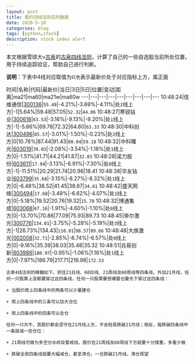 ```yaml
---
layout: post
title: 股价四线法则实时数据
date: 2020-5-10
categories: blog
tags: [python,stock]
description: stock index alert
---
```



本文根据雪球大v[古泉](https://xueqiu.com/u/7148646888)的[古泉四线法则](https://xueqiu.com/7148646888/130498192)，计算了自己的一些自选股当前所处位置，用于持续追踪验证，帮助自己进行判断。

**说明**：下表中4线对应取值为`红色`表示最新价处于对应指标上方，属正面

时间|名称|代码|最新价|当日|3日|5日|位置|变动|距离|ma21|ma60|ma21w|ma60w
---|---|---|---|---|---|---|---|---
10:48:24|信维通信|[300136](https://xueqiu.com/S/SZ300136)|`55.49`|-4.21%|-3.69%|-4.11%|处`2`线上方|-1|5.64%|59.48|57.05|`52.32`|`44.06`
10:48:27|寒锐钴业|[300618](https://xueqiu.com/S/SZ300618)|`63.53`|-3.16%|-9.13%|-9.20%|处`1`线上方|-1|-5.66%|69.78|72.32|64.60|`63.33`
10:48:30|中科创达|[300496](https://xueqiu.com/S/SZ300496)|`85.57`|-3.01%|-1.50%|-0.23%|处`2`线上方|0|10.76%|87.44|91.43|`80.04`|`59.18`
10:48:32|中科曙光|[603019](https://xueqiu.com/S/SH603019)|`39.03`|-2.08%|-3.54%|-1.18%|处`1`线上方|0|-1.51%|41.71|44.21|41.87|`32.83`
10:48:28|诺力股份|[603611](https://xueqiu.com/S/SH603611)|`17.94`|-3.13%|-6.91%|-7.30%|处`0`线上方|-1|-11.51%|20.29|21.74|20.96|18.41
10:48:38|华友钴业|[603799](https://xueqiu.com/S/SH603799)|`35.68`|-3.15%|-8.27%|-8.32%|处`1`线上方|0|-6.48%|38.52|41.45|38.67|`34.61`
10:48:42|盛天网络|[300494](https://xueqiu.com/S/SZ300494)|`17.68`|-3.49%|-6.62%|-4.07%|处`1`线上方|0|-5.18%|19.52|20.76|19.32|`15.78`
10:48:32|博通集成|[603068](https://xueqiu.com/S/SH603068)|`67.16`|-1.91%|-4.60%|-1.10%|处`0`线上方|0|-13.70%|70.86|77.09|75.93|89.73
10:48:45|帝尔激光|[300776](https://xueqiu.com/S/SZ300776)|`134.01`|-3.75%|-5.28%|-5.19%|处`3`线上方|-1|26.73%|134.43|`110.01`|`98.57`|`89.66`
10:48:48|大族激光|[002008](https://xueqiu.com/S/SZ002008)|`32.71`|-2.85%|-8.74%|-6.57%|处`0`线上方|0|-9.16%|35.39|38.03|35.48|35.32
10:48:51|兆易创新|[603986](https://xueqiu.com/S/SH603986)|`180.97`|-0.95%|-1.06%|1.16%|处`1`线上方|0|-7.97%|186.79|217.71|216.98|`172.53`

```
古泉4线法则的精髓如下。抓住21日线、60日线、21周线及60周线等四条线，外加21月线，任何一只股票上涨都要穿过这四条线，任何一只股票要想爆雷也要先下穿过这四条线：

+ 当股价爬上四条线中的两条可以少量建仓

+ 爬上四条线中的三条可以加大仓位

+ 爬上四条线中的四条可以全仓

任何一只大牛，其股价都会坚守在21月线上方，不会轻易跌破21月线；相反，每跌破四条线中一条就减一些仓位：

+ 21周线可做为多空分水岭及警戒线，股价在21周线及60周线下方就要十分慎重，多看少做

+ 跌破全部四条线就要大幅减仓，甚至清仓，一旦跌破21月线，清仓观望
```